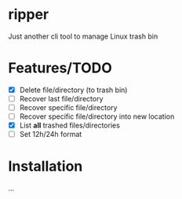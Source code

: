 # ripper

Just another cli tool to manage Linux trash bin

# Features/TODO

- [x] Delete file/directory (to trash bin)
- [ ] Recover last file/directory
- [ ] Recover specific file/directory
- [ ] Recover specific file/directory into new location
- [x] List **all** trashed files/directories
- [ ] Set 12h/24h format

# Installation

...
